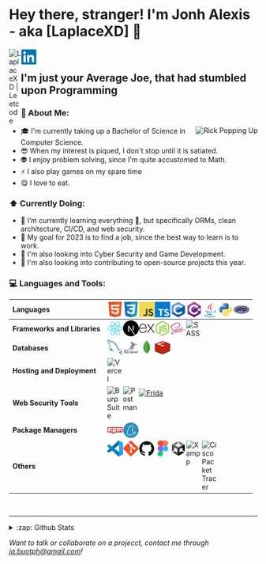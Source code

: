 # Hey there, stranger! I'm Jonh Alexis - aka [LaplaceXD] 👋

[<img align="left" alt="LaplaceXD | Leetcode" width="24px" src="https://raw.githubusercontent.com/rahuldkjain/github-profile-readme-generator/master/src/images/icons/Social/leet-code.svg" />][leetcode]
[<img align="left" alt="LaplaceXD | LinkedIn" width="32px" src="https://raw.githubusercontent.com/devicons/devicon/master/icons/linkedin/linkedin-original.svg" />][linkedin]

<br>

## I'm just your Average Joe, that had stumbled upon Programming

### 📖 About Me:

<img align="right" src="https://media.giphy.com/media/l41JMXnXn4E7WQR8s/giphy.gif" alt="Rick Popping Up" title="RICKKKKKKKKKKK"/>

-   🎓 I'm currently taking up a Bachelor of Science in Computer Science.
-   😎 When my interest is piqued, I don't stop until it is satiated.
-   👽 I enjoy problem solving, since I'm quite accustomed to Math.
-   ⚡ I also play games on my spare time
-   😋 I love to eat.

### ⬆ Currently Doing:

-   🌱 I’m currently learning everything 🤣, but specifically ORMs, clean architecture, CI/CD, and web security.
-   🥅 My goal for 2023 is to find a job, since the best way to learn is to work.
-   🔭 I'm also looking into Cyber Security and Game Development.
-   👋 I'm also looking into contributing to open-source projects this year.

### 💻 Languages and Tools:

| **Languages**                |[<img align="left" alt="HTML5" width="32px" src="https://raw.githubusercontent.com/devicons/devicon/master/icons/html5/html5-original.svg" />][HTML5][<img align="left" alt="CSS3" width="32px" src="https://raw.githubusercontent.com/devicons/devicon/master/icons/css3/css3-original.svg" />][CSS3][<img align="left" alt="Javascript" width="32px" src="https://raw.githubusercontent.com/devicons/devicon/master/icons/javascript/javascript-original.svg" />][JS][<img align="left" alt="Typescript" width="32px" src="https://raw.githubusercontent.com/devicons/devicon/master/icons/typescript/typescript-original.svg" />][TS][<img align="left" alt="C-language" width="32px" src="https://raw.githubusercontent.com/devicons/devicon/master/icons/c/c-original.svg" />][C][<img align="left" alt="C-Sharp" width="32px" src="https://raw.githubusercontent.com/devicons/devicon/master/icons/csharp/csharp-original.svg" />][C#][<img align="left" alt="Java" width="32px" src="https://raw.githubusercontent.com/devicons/devicon/master/icons/java/java-original.svg" />][Java][<img align="left" alt="Python" width="32px" src="https://raw.githubusercontent.com/devicons/devicon/master/icons/python/python-original.svg" />][Python][<img align="left" alt="PHP" width="32px" src="https://raw.githubusercontent.com/devicons/devicon/master/icons/php/php-original.svg" />][PHP]|
|           :---               |:--- |
| **Frameworks and Libraries** |[<img align="left" alt="ReactJS" width="32px" src="https://raw.githubusercontent.com/devicons/devicon/master/icons/react/react-original.svg" />][ReactJS][<img align="left" alt="Next.js" width="32px" src="https://raw.githubusercontent.com/devicons/devicon/master/icons/nextjs/nextjs-original.svg" />][Next.js][<img align="left" alt="ExpressJS" width="32px" src="https://raw.githubusercontent.com/devicons/devicon/master/icons/express/express-original.svg" />][ExpressJS][<img align="left" alt="Node.js" width="32px" src="https://raw.githubusercontent.com/devicons/devicon/master/icons/nodejs/nodejs-original.svg" />][Node.js][<img align="left" alt="SASS" width="32px" src="https://raw.githubusercontent.com/devicons/devicon/master/icons/sass/sass-original.svg" />][SASS][<img align="left" alt="SASS" width="32px" src="https://styled-components.com/logo.png" />][Styled-Components]|
| **Databases**                |[<img align="left" alt="MySQL" width="32px" src="https://raw.githubusercontent.com/devicons/devicon/master/icons/mysql/mysql-original.svg" />][MySQL][<img align="left" alt="MSSQL" width="32px" src="https://raw.githubusercontent.com/devicons/devicon/master/icons/microsoftsqlserver/microsoftsqlserver-plain-wordmark.svg" />][MSSQL][<img align="left" alt="MongoDB" width="32px" src="https://raw.githubusercontent.com/devicons/devicon/master/icons/mongodb/mongodb-original.svg" />][MongoDB][<img align="left" alt="Redis" width="32px" src="https://raw.githubusercontent.com/devicons/devicon/master/icons/redis/redis-original.svg" />][Redis]|
| **Hosting and Deployment**   |[<img align="left" alt="Vercel" width="32px" src="https://user-images.githubusercontent.com/67273056/209803195-4c4c9cd3-91c4-4f50-91b0-4cd50e29ad4d.png" />][Vercel]|
| **Web Security Tools**       |[<img align="left" alt="Burp Suite" width="32px" src="https://user-images.githubusercontent.com/67273056/209801637-9fed8a63-a8a1-42ce-b9d9-fd3454e1bee0.png" />][Burp][<img align="middle" alt="Frida" width="32px" src="https://frida.re/img/logotype.svg" />][Frida][<img align="left" alt="Postman" width="32px" src="https://res.cloudinary.com/postman/image/upload/t_team_logo/v1629869194/team/2893aede23f01bfcbd2319326bc96a6ed0524eba759745ed6d73405a3a8b67a8" />][Postman]|
| **Package Managers**          |[<img align="left" alt="NPM" width="32px" src="https://raw.githubusercontent.com/devicons/devicon/master/icons/npm/npm-original-wordmark.svg" />][NPM][<img align="left" alt="Yarn" width="32px" src="https://raw.githubusercontent.com/devicons/devicon/master/icons/yarn/yarn-original.svg" />][Yarn]|
| **Others**                   |[<img align="left" alt="Visual Studio Code" width="32px" src="https://raw.githubusercontent.com/devicons/devicon/master/icons/vscode/vscode-original.svg" />][VSCode][<img align="left" alt="Git" width="32px" src="https://raw.githubusercontent.com/devicons/devicon/master/icons/git/git-original.svg" />][Git][<img align="left" alt="GitHub" width="32px" src="https://raw.githubusercontent.com/devicons/devicon/master/icons/github/github-original.svg" />][GitHub][<img align="left" alt="Figma" width="32px" src="https://raw.githubusercontent.com/devicons/devicon/master/icons/figma/figma-original.svg" />][Figma][<img align="left" alt="Unity" width="32px" src="https://raw.githubusercontent.com/devicons/devicon/master/icons/unity/unity-original.svg" />][Unity][<img align="left" alt="Xampp" width="32px" src="https://seeklogo.com/images/X/xampp-logo-1C1A9E3689-seeklogo.com.png" />][Xampp][<img align="left" alt="Cisco Packet Tracer" width="32px" src="https://filecr.com/wp-content/uploads/2020/10/Cisco-Packet-Tracer.png" />][PacketTracer]|

<br />

---

<details>
  <summary>:zap: Github Stats</summary>

  <img align="left" alt="LaplaceXD's Github Stats" src="https://github-readme-stats.vercel.app/api?username=LaplaceXD&show_icons=true&hide_border=true" />
  
</details>

_Want to talk or collaborate on a projecct, contact me through [ja.buotph@gmail.com](mailto:ja.buotph@gmail.com)!_

[linkedin]: https://www.linkedin.com/in/laplace-xd/
[leetcode]: https://leetcode.com/laplace-/

[HTML5]: https://developer.mozilla.org/en-US/docs/Web/HTML
[CSS3]: https://developer.mozilla.org/en-US/docs/Web/CSS
[JS]: https://developer.mozilla.org/en-US/docs/Web/JavaScript
[TS]: https://www.typescriptlang.org/
[C]: https://www.cprogramming.com/
[C#]: https://learn.microsoft.com/en-us/dotnet/csharp/tour-of-csharp/
[Java]: https://www.java.com/en/
[Python]: https://www.python.org/
[PHP]: https://www.php.net/

[ReactJS]: https://reactjs.org/
[Next.js]: https://nextjs.org/
[ExpressJS]: https://expressjs.com/
[Node.js]: https://expressjs.com/
[SASS]: https://sass-lang.com/
[Styled-Components]: https://styled-components.com/

[MSSQL]: https://www.microsoft.com/en-us/sql-server/sql-server-downloads
[MySQL]: https://www.mysql.com/
[MongoDB]: https://www.mongodb.com/
[Redis]: https://redis.io/

[Vercel]: https://vercel.com/

[Burp]: https://portswigger.net/burp
[Frida]: https://frida.re/docs/android/
[Postman]: https://www.postman.com/

[NPM]: https://www.npmjs.com/
[Yarn]: https://yarnpkg.com/

[VSCode]: https://code.visualstudio.com/
[Git]: https://git-scm.com/
[GitHub]: https://github.com/
[Figma]: https://www.figma.com/login
[PacketTracer]: https://www.netacad.com/courses/packet-tracer
[Xampp]:https://www.apachefriends.org/
[Unity]: https://unity.com/
